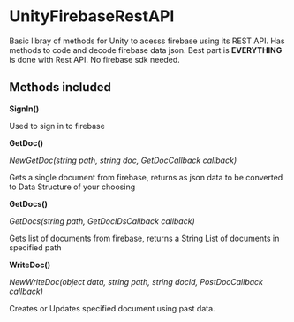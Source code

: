 # UnityFirebaseRestAPI
Basic libray of methods for Unity to acesss firebase using its REST API. Has methods to code and decode firebase data json.
Best part is **EVERYTHING** is done with Rest API. No firebase sdk needed.

## Methods included

**SignIn()**

Used to sign in to firebase

**GetDoc()**

*NewGetDoc<T>(string path, string doc, GetDocCallback callback)*
 
Gets a single document from firebase, returns as json data to be converted to Data Structure of your choosing

**GetDocs()**

*GetDocs(string path, GetDocIDsCallback callback)*

Gets list of documents from firebase, returns a String List of documents in specified path

**WriteDoc()**

*NewWriteDoc<T>(object data, string path, string docId, PostDocCallback callback)*

Creates or Updates specified document using past data.


